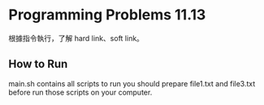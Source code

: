 # Programming Problems 11.13
根據指令執行，了解 hard link、soft link。

## How to Run
main.sh contains all scripts to run
you should prepare file1.txt and file3.txt before run those scripts on your computer.
